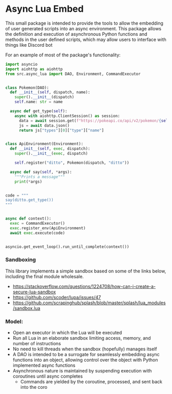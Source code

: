 # Async Lua Embed
This small package is intended to provide the tools to allow the embedding of user generated scripts into 
an async environment. This package allows the definition and execution of asynchronous Python functions
and methods in the user defined scripts, which may allow users to interface with things like Discord bot

For an example of most of the package's functionality:

```python
import asyncio
import aiohttp as aiohttp
from src.async_lua import DAO, Environment, CommandExecutor


class Pokemon(DAO):
  def __init__(self, dispatch, name):
    super().__init__(dispatch)
    self.name: str = name

  async def get_type(self):
    async with aiohttp.ClientSession() as session:
      data = await session.get(f"https://pokeapi.co/api/v2/pokemon/{self.name}")
      js = await data.json()
      return js["types"][0]["type"]["name"]


class ApiEnvironment(Environment):
  def __init__(self, exec, dispatch):
    super().__init__(exec, dispatch)

    self.register("ditto", Pokemon(dispatch, "ditto"))

  async def say(self, *args):
    """Prints a message"""
    print(*args)


code = """
say(ditto.get_type())
"""


async def context():
  exec = CommandExecutor()
  exec.register_env(ApiEnvironment)
  await exec.execute(code)


asyncio.get_event_loop().run_until_complete(context())

```

### Sandboxing
This library implements a simple sandbox based on some of the links below, including the final
module wholesale.
- https://stackoverflow.com/questions/1224708/how-can-i-create-a-secure-lua-sandbox
- https://github.com/scoder/lupa/issues/47
- https://github.com/scrapinghub/splash/blob/master/splash/lua_modules/sandbox.lua

### Model:
- Open an executor in which the Lua will be executed
- Run all Lua in an elaborate sandbox limiting access, memory, and number of instructions
- No need to kill threads when the sandbox (hopefully) manages itself
- A DAO is intended to be a surrogate for seamlessly embedding async functions into an object, allowing control
over the object with Python implemented async functions
- Asynchronous nature is maintained by suspending execution with coroutines until async completes
  - Commands are yielded by the coroutine, processed, and sent back into the coro
